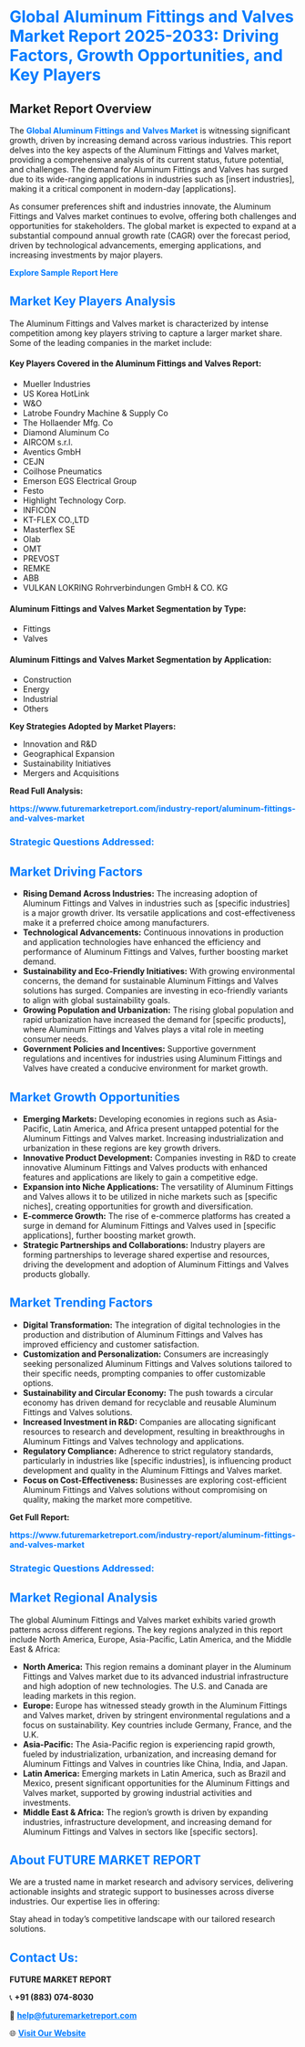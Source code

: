 <h1 style="color: #007BFF;">Global Aluminum Fittings and Valves Market Report 2025-2033: Driving Factors, Growth Opportunities, and Key Players</h1>

<section id="overview">
<h2>Market Report Overview</h2>
<p>The <a href="https://www.futuremarketreport.com/industry-report/aluminum-fittings-and-valves-market" style="color: #007BFF; text-decoration: none;"><strong>Global Aluminum Fittings and Valves Market</strong></a> is witnessing significant growth, driven by increasing demand across various industries. This report delves into the key aspects of the Aluminum Fittings and Valves market, providing a comprehensive analysis of its current status, future potential, and challenges. The demand for Aluminum Fittings and Valves has surged due to its wide-ranging applications in industries such as [insert industries], making it a critical component in modern-day [applications].</p>
<p>As consumer preferences shift and industries innovate, the Aluminum Fittings and Valves market continues to evolve, offering both challenges and opportunities for stakeholders. The global market is expected to expand at a substantial compound annual growth rate (CAGR) over the forecast period, driven by technological advancements, emerging applications, and increasing investments by major players.</p>
</section>

<section id="overview">
<p><a href="https://www.futuremarketreport.com/request-sample/reportId=52836" style="color: #007BFF; text-decoration: none;"><strong>Explore Sample Report Here</strong></a></p>
</section>

<section id="key-players">
<h2 style="color: #007BFF;">Market Key Players Analysis</h2>
<p>The Aluminum Fittings and Valves market is characterized by intense competition among key players striving to capture a larger market share. Some of the leading companies in the market include:</p>
<h4>Key Players Covered in the Aluminum Fittings and Valves Report:</h4>
<ul><li>Mueller Industries</li><li>US Korea HotLink</li><li>W&amp;O</li><li>Latrobe Foundry Machine &amp; Supply Co</li><li>The Hollaender Mfg. Co</li><li>Diamond Aluminum Co</li><li>AIRCOM s.r.l.</li><li>Aventics GmbH</li><li>CEJN</li><li>Coilhose Pneumatics</li><li>Emerson EGS Electrical Group</li><li>Festo</li><li>Highlight Technology Corp.</li><li>INFICON</li><li>KT-FLEX CO.,LTD</li><li>Masterflex SE</li><li>Olab</li><li>OMT</li><li>PREVOST</li><li>REMKE</li><li>ABB</li><li>VULKAN LOKRING Rohrverbindungen GmbH &amp; CO. KG</li></ul>
<h4>Aluminum Fittings and Valves Market Segmentation by Type:</h4>
<ul><li>Fittings</li><li>Valves</li></ul>

<h4>Aluminum Fittings and Valves Market Segmentation by Application:</h4>
<ul><li>Construction</li><li>Energy</li><li>Industrial</li><li>Others</li></ul>
<p><strong>Key Strategies Adopted by Market Players:</strong></p>
<ul>
<li>Innovation and R&D</li>
<li>Geographical Expansion</li>
<li>Sustainability Initiatives</li>
<li>Mergers and Acquisitions</li>
</ul>
</section>

<section>
<p><strong>Read Full Analysis: </strong></p><a href="https://www.futuremarketreport.com/industry-report/aluminum-fittings-and-valves-market" style="color: #007BFF; text-decoration: none;"><strong>https://www.futuremarketreport.com/industry-report/aluminum-fittings-and-valves-market</strong></a>
<h3 style="color: #007BFF;">Strategic Questions Addressed:</h3>
</section>

<section id="driving-factors">
<h2 style="color: #007BFF;">Market Driving Factors</h2>
<ul>
<li><strong>Rising Demand Across Industries:</strong> The increasing adoption of Aluminum Fittings and Valves in industries such as [specific industries] is a major growth driver. Its versatile applications and cost-effectiveness make it a preferred choice among manufacturers.</li>
<li><strong>Technological Advancements:</strong> Continuous innovations in production and application technologies have enhanced the efficiency and performance of Aluminum Fittings and Valves, further boosting market demand.</li>
<li><strong>Sustainability and Eco-Friendly Initiatives:</strong> With growing environmental concerns, the demand for sustainable Aluminum Fittings and Valves solutions has surged. Companies are investing in eco-friendly variants to align with global sustainability goals.</li>
<li><strong>Growing Population and Urbanization:</strong> The rising global population and rapid urbanization have increased the demand for [specific products], where Aluminum Fittings and Valves plays a vital role in meeting consumer needs.</li>
<li><strong>Government Policies and Incentives:</strong> Supportive government regulations and incentives for industries using Aluminum Fittings and Valves have created a conducive environment for market growth.</li>
</ul>
</section>

<section id="growth-opportunities">
<h2 style="color: #007BFF;">Market Growth Opportunities</h2>
<ul>
<li><strong>Emerging Markets:</strong> Developing economies in regions such as Asia-Pacific, Latin America, and Africa present untapped potential for the Aluminum Fittings and Valves market. Increasing industrialization and urbanization in these regions are key growth drivers.</li>
<li><strong>Innovative Product Development:</strong> Companies investing in R&D to create innovative Aluminum Fittings and Valves products with enhanced features and applications are likely to gain a competitive edge.</li>
<li><strong>Expansion into Niche Applications:</strong> The versatility of Aluminum Fittings and Valves allows it to be utilized in niche markets such as [specific niches], creating opportunities for growth and diversification.</li>
<li><strong>E-commerce Growth:</strong> The rise of e-commerce platforms has created a surge in demand for Aluminum Fittings and Valves used in [specific applications], further boosting market growth.</li>
<li><strong>Strategic Partnerships and Collaborations:</strong> Industry players are forming partnerships to leverage shared expertise and resources, driving the development and adoption of Aluminum Fittings and Valves products globally.</li>
</ul>
</section>

<section id="trending-factors">
<h2 style="color: #007BFF;">Market Trending Factors</h2>
<ul>
<li><strong>Digital Transformation:</strong> The integration of digital technologies in the production and distribution of Aluminum Fittings and Valves has improved efficiency and customer satisfaction.</li>
<li><strong>Customization and Personalization:</strong> Consumers are increasingly seeking personalized Aluminum Fittings and Valves solutions tailored to their specific needs, prompting companies to offer customizable options.</li>
<li><strong>Sustainability and Circular Economy:</strong> The push towards a circular economy has driven demand for recyclable and reusable Aluminum Fittings and Valves solutions.</li>
<li><strong>Increased Investment in R&D:</strong> Companies are allocating significant resources to research and development, resulting in breakthroughs in Aluminum Fittings and Valves technology and applications.</li>
<li><strong>Regulatory Compliance:</strong> Adherence to strict regulatory standards, particularly in industries like [specific industries], is influencing product development and quality in the Aluminum Fittings and Valves market.</li>
<li><strong>Focus on Cost-Effectiveness:</strong> Businesses are exploring cost-efficient Aluminum Fittings and Valves solutions without compromising on quality, making the market more competitive.</li>
</ul>
</section>

<section>
<p><strong>Get Full Report: </strong></p><a href="https://www.futuremarketreport.com/industry-report/aluminum-fittings-and-valves-market" style="color: #007BFF; text-decoration: none;"><strong>https://www.futuremarketreport.com/industry-report/aluminum-fittings-and-valves-market</strong></a>
<h3 style="color: #007BFF;">Strategic Questions Addressed:</h3>
</section>


<section id="regional-analysis">
<h2 style="color: #007BFF;">Market Regional Analysis</h2>
<p>The global Aluminum Fittings and Valves market exhibits varied growth patterns across different regions. The key regions analyzed in this report include North America, Europe, Asia-Pacific, Latin America, and the Middle East & Africa:</p>
<ul>
<li><strong>North America:</strong> This region remains a dominant player in the Aluminum Fittings and Valves market due to its advanced industrial infrastructure and high adoption of new technologies. The U.S. and Canada are leading markets in this region.</li>
<li><strong>Europe:</strong> Europe has witnessed steady growth in the Aluminum Fittings and Valves market, driven by stringent environmental regulations and a focus on sustainability. Key countries include Germany, France, and the U.K.</li>
<li><strong>Asia-Pacific:</strong> The Asia-Pacific region is experiencing rapid growth, fueled by industrialization, urbanization, and increasing demand for Aluminum Fittings and Valves in countries like China, India, and Japan.</li>
<li><strong>Latin America:</strong> Emerging markets in Latin America, such as Brazil and Mexico, present significant opportunities for the Aluminum Fittings and Valves market, supported by growing industrial activities and investments.</li>
<li><strong>Middle East & Africa:</strong> The region’s growth is driven by expanding industries, infrastructure development, and increasing demand for Aluminum Fittings and Valves in sectors like [specific sectors].</li>
</ul>
</section>

<footer>
<h2 style="color: #007BFF;">About FUTURE MARKET REPORT</h2>
<p>We are a trusted name in market research and advisory services, delivering actionable insights and strategic support to businesses across diverse industries. Our expertise lies in offering:</p>

<p>Stay ahead in today’s competitive landscape with our tailored research solutions.</p>

<h2 style="color: #007BFF;">Contact Us:</h2>
<p><strong>FUTURE MARKET REPORT</strong></p>
<p>📞 <strong>+91 (883) 074-8030</strong></p>
<p>📧 <strong><a href="mailto:help@futuremarketreport.com" style="color: #007BFF;">help@futuremarketreport.com</a></strong></p>
<p>🌐 <strong><a href="https://www.futuremarketreport.com/" style="color: #007BFF;">Visit Our Website</a></strong></p>
</footer>
